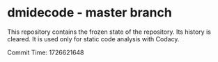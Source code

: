 # dmidecode - master branch

This repository contains the frozen state of the repository.
Its history is cleared. It is used only for static code
analysis with Codacy.

Commit Time: 1726621648